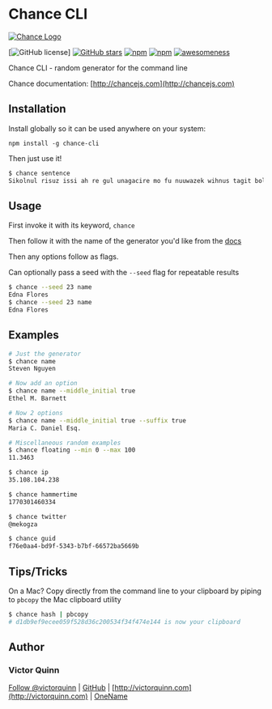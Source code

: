 # Chance CLI

[![Chance Logo](http://chancejs.com/logo.png)](http://chancejs.com)

[![GitHub license](https://img.shields.io/github/license/chancejs/chancejs-cli.svg)] [![GitHub stars](https://img.shields.io/github/stars/chancejs/chancejs-cli.svg)](https://github.com/chancejs/chancejs-cli) [![npm](https://img.shields.io/npm/dm/chance-cli.svg)](https://npmjs.com/package/chance-cli) [![npm](https://img.shields.io/npm/v/chance-cli.svg)](https://npmjs.com/package/chance-cli) [![awesomeness](https://img.shields.io/badge/awesomeness-maximum-red.svg)](https://github.com/chancejs/chancejs)

Chance CLI - random generator for the command line

Chance documentation: [http://chancejs.com](http://chancejs.com)

## Installation

Install globally so it can be used anywhere on your system:

`npm install -g chance-cli`

Then just use it!

```bash
$ chance sentence
Sikolnul risuz issi ah re gul unagacire mo fu nuuwazek wihnus tagit bolome.
```

## Usage

First invoke it with its keyword, `chance`

Then follow it with the name of the generator you'd like from the [docs](http://chancejs.com)

Then any options follow as flags.

Can optionally pass a seed with the `--seed` flag for repeatable results

```bash
$ chance --seed 23 name
Edna Flores
$ chance --seed 23 name
Edna Flores
```

## Examples

```bash
# Just the generator
$ chance name
Steven Nguyen

# Now add an option
$ chance name --middle_initial true
Ethel M. Barnett

# Now 2 options
$ chance name --middle_initial true --suffix true
Maria C. Daniel Esq.

# Miscellaneous random examples
$ chance floating --min 0 --max 100
11.3463

$ chance ip
35.108.104.238

$ chance hammertime
1770301460334

$ chance twitter
@mekogza

$ chance guid
f76e0aa4-bd9f-5343-b7bf-66572ba5669b
```

## Tips/Tricks

On a Mac? Copy directly from the command line to your clipboard by piping
to `pbcopy` the Mac clipboard utility

```bash
$ chance hash | pbcopy
# d1db9ef9ecee059f528d36c200534f34f474e144 is now your clipboard
```

## Author

### Victor Quinn

<a href="https://twitter.com/victorquinn" class="twitter-follow-button" data-show-count="false" data-size="large">Follow @victorquinn</a> <script>!function(d,s,id){var js,fjs=d.getElementsByTagName(s)[0],p=/^http:/.test(d.location)?'http':'https';if(!d.getElementById(id)){js=d.createElement(s);js.id=id;js.src=p+'://platform.twitter.com/widgets.js';fjs.parentNode.insertBefore(js,fjs);}}(document, 'script', 'twitter-wjs');</script> | [GitHub](https://github.com/chancejs) | [http://victorquinn.com](http://victorquinn.com) | [OneName](https://onename.com/victor)
